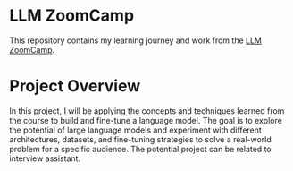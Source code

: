 


# LLM ZoomCamp 
This repository contains my learning journey and work from the [LLM ZoomCamp](https://github.com/DataTalksClub/llm-zoomcamp).

# Project Overview
In this project, I will be applying the concepts and techniques learned from the course to build and fine-tune a language model. The goal is to explore the potential of large language models and experiment with different architectures, datasets, and fine-tuning strategies to solve a real-world problem for a specific audience. The potential project can be related to interview assistant.

